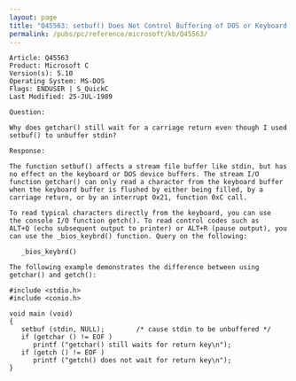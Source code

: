 ```yaml
---
layout: page
title: "Q45563: setbuf() Does Not Control Buffering of DOS or Keyboard Buffer"
permalink: /pubs/pc/reference/microsoft/kb/Q45563/
---
```


	Article: Q45563
	Product: Microsoft C
	Version(s): 5.10
	Operating System: MS-DOS
	Flags: ENDUSER | S_QuickC
	Last Modified: 25-JUL-1989
	
	Question:
	
	Why does getchar() still wait for a carriage return even though I used
	setbuf() to unbuffer stdin?
	
	Response:
	
	The function setbuf() affects a stream file buffer like stdin, but has
	no effect on the keyboard or DOS device buffers. The stream I/O
	function getchar() can only read a character from the keyboard buffer
	when the keyboard buffer is flushed by either being filled, by a
	carriage return, or by an interrupt 0x21, function 0xC call.
	
	To read typical characters directly from the keyboard, you can use
	the console I/O function getch(). To read control codes such as
	ALT+Q (echo subsequent output to printer) or ALT+R (pause output), you
	can use the _bios_keybrd() function. Query on the following:
	
	   _bios_keybrd()
	
	The following example demonstrates the difference between using
	getchar() and getch():
	
	#include <stdio.h>
	#include <conio.h>
	
	void main (void)
	{
	   setbuf (stdin, NULL);        /* cause stdin to be unbuffered */
	   if (getchar () != EOF )
	      printf ("getchar() still waits for return key\n");
	   if (getch () != EOF )
	      printf ("getch() does not wait for return key\n");
	}
